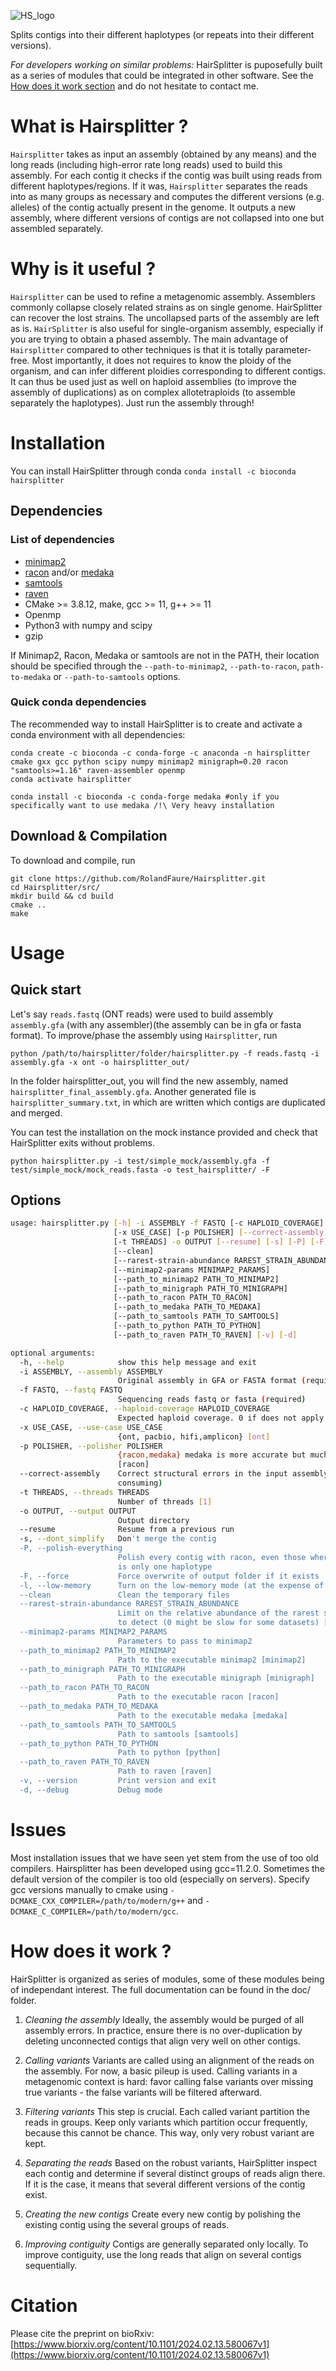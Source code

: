 ![HS_logo](HS_logo.png)

Splits contigs into their different haplotypes (or repeats into their different versions).

*For developers working on similar problems:* HairSplitter is puposefully built as a series of modules that could be integrated in other software. See the [How does it work section](#work) and do not hesitate to contact me.

# What is Hairsplitter ?

`Hairsplitter` takes as input an assembly (obtained by any means) and the long reads (including high-error rate long reads) used to build this assembly. For each contig it checks if the contig was built using reads from different haplotypes/regions. If it was, `Hairsplitter` separates the reads into as many groups as necessary and computes the different versions (e.g. alleles) of the contig actually present in the genome. It outputs a new assembly, where different versions of contigs are not collapsed into one but assembled separately.

# Why is it useful ?

`Hairsplitter` can be used to refine a metagenomic assembly. Assemblers commonly collapse closely related strains as on single genome. HairSplitter can recover the lost strains. The uncollapsed parts of the assembly are left as is.
`HairSplitter` is also useful for single-organism assembly, especially if you are trying to obtain a phased assembly. The main advantage of `Hairsplitter` compared to other techniques is that it is totally parameter-free. Most importantly, it does not requires to know the ploidy of the organism, and can infer different ploidies corresponding to different contigs. It can thus be used just as well on haploid assemblies (to improve the assembly of duplications) as on complex allotetraploids (to assemble separately the haplotypes). Just run the assembly through!

# Installation

You can install HairSplitter through conda `conda install -c bioconda hairsplitter`

## Dependencies

### List of dependencies

- [minimap2](https://github.com/lh3/minimap2)
- [racon](https://github.com/isovic/racon) and/or [medaka](https://github.com/nanoporetech/medaka)
- [samtools](www.htslib.org)
- [raven](github.com/lbcb-sci/raven)
- CMake >= 3.8.12, make, gcc >= 11, g++ >= 11
- Openmp
- Python3 with numpy and scipy
- gzip

If Minimap2, Racon, Medaka or samtools are not in the PATH, their location should be specified through the `--path-to-minimap2`, `--path-to-racon`, `path-to-medaka` or `--path-to-samtools` options.
 
### Quick conda dependencies

The recommended way to install HairSplitter is to create and activate a conda environment with all dependencies: 
```
conda create -c bioconda -c conda-forge -c anaconda -n hairsplitter cmake gxx gcc python scipy numpy minimap2 minigraph=0.20 racon "samtools>=1.16" raven-assembler openmp
conda activate hairsplitter

conda install -c bioconda -c conda-forge medaka #only if you specifically want to use medaka /!\ Very heavy installation
```
 
## Download & Compilation

To download and compile, run
```
git clone https://github.com/RolandFaure/Hairsplitter.git
cd Hairsplitter/src/
mkdir build && cd build
cmake ..
make
```

# Usage

## Quick start

Let's say `reads.fastq` (ONT reads) were used to build assembly `assembly.gfa` (with any assembler)(the assembly can be in gfa or fasta format). To improve/phase the assembly using `Hairsplitter`, run
```
python /path/to/hairsplitter/folder/hairsplitter.py -f reads.fastq -i assembly.gfa -x ont -o hairsplitter_out/
```

In the folder hairsplitter\_out, you will find the new assembly, named `hairsplitter_final_assembly.gfa`. Another generated file is `hairsplitter_summary.txt`, in which are written which contigs are duplicated and merged.

You can test the installation on the mock instance provided and check that HairSplitter exits without problems.
```
python hairsplitter.py -i test/simple_mock/assembly.gfa -f test/simple_mock/mock_reads.fasta -o test_hairsplitter/ -F
```

## Options

```bash
usage: hairsplitter.py [-h] -i ASSEMBLY -f FASTQ [-c HAPLOID_COVERAGE]
                       [-x USE_CASE] [-p POLISHER] [--correct-assembly]
                       [-t THREADS] -o OUTPUT [--resume] [-s] [-P] [-F] [-l]
                       [--clean]
                       [--rarest-strain-abundance RAREST_STRAIN_ABUNDANCE]
                       [--minimap2-params MINIMAP2_PARAMS]
                       [--path_to_minimap2 PATH_TO_MINIMAP2]
                       [--path_to_minigraph PATH_TO_MINIGRAPH]
                       [--path_to_racon PATH_TO_RACON]
                       [--path_to_medaka PATH_TO_MEDAKA]
                       [--path_to_samtools PATH_TO_SAMTOOLS]
                       [--path_to_python PATH_TO_PYTHON]
                       [--path_to_raven PATH_TO_RAVEN] [-v] [-d]

optional arguments:
  -h, --help            show this help message and exit
  -i ASSEMBLY, --assembly ASSEMBLY
                        Original assembly in GFA or FASTA format (required)
  -f FASTQ, --fastq FASTQ
                        Sequencing reads fastq or fasta (required)
  -c HAPLOID_COVERAGE, --haploid-coverage HAPLOID_COVERAGE
                        Expected haploid coverage. 0 if does not apply [0]
  -x USE_CASE, --use-case USE_CASE
                        {ont, pacbio, hifi,amplicon} [ont]
  -p POLISHER, --polisher POLISHER
                        {racon,medaka} medaka is more accurate but much slower
                        [racon]
  --correct-assembly    Correct structural errors in the input assembly (time-
                        consuming)
  -t THREADS, --threads THREADS
                        Number of threads [1]
  -o OUTPUT, --output OUTPUT
                        Output directory
  --resume              Resume from a previous run
  -s, --dont_simplify   Don't merge the contig
  -P, --polish-everything
                        Polish every contig with racon, even those where there
                        is only one haplotype
  -F, --force           Force overwrite of output folder if it exists
  -l, --low-memory      Turn on the low-memory mode (at the expense of speed)
  --clean               Clean the temporary files
  --rarest-strain-abundance RAREST_STRAIN_ABUNDANCE
                        Limit on the relative abundance of the rarest strain
                        to detect (0 might be slow for some datasets) [0.01]
  --minimap2-params MINIMAP2_PARAMS
                        Parameters to pass to minimap2
  --path_to_minimap2 PATH_TO_MINIMAP2
                        Path to the executable minimap2 [minimap2]
  --path_to_minigraph PATH_TO_MINIGRAPH
                        Path to the executable minigraph [minigraph]
  --path_to_racon PATH_TO_RACON
                        Path to the executable racon [racon]
  --path_to_medaka PATH_TO_MEDAKA
                        Path to the executable medaka [medaka]
  --path_to_samtools PATH_TO_SAMTOOLS
                        Path to samtools [samtools]
  --path_to_python PATH_TO_PYTHON
                        Path to python [python]
  --path_to_raven PATH_TO_RAVEN
                        Path to raven [raven]
  -v, --version         Print version and exit
  -d, --debug           Debug mode

```

# Issues
 Most installation issues that we have seen yet stem from the use of too old compilers. Hairsplitter has been developed using gcc=11.2.0. Sometimes the default version of the compiler is too old (especially on servers). Specify gcc versions manually to cmake using `-DCMAKE_CXX_COMPILER=/path/to/modern/g++` and `-DCMAKE_C_COMPILER=/path/to/modern/gcc`.
 
 <a name="work">
</a>

# How does it work ?

HairSplitter is organized as series of modules, some of these modules being of independant interest. The full documentation can be found in the doc/ folder.

1. *Cleaning the assembly* Ideally, the assembly would be purged of all assembly errors. In practice, ensure there is no over-duplication by deleting unconnected contigs that align very well on other contigs.

2. *Calling variants* Variants are called using an alignment of the reads on the assembly. For now, a basic pileup is used. Calling variants in a metagenomic context is hard: favor calling false variants over missing true variants - the false variants will be filtered afterward.

3. *Filtering variants* This step is crucial. Each called variant partition the reads in groups. Keep only variants which partition occur frequently, because this cannot be chance. This way, only very robust variant are kept.

4. *Separating the reads* Based on the robust variants, HairSplitter inspect each contig and determine if several distinct groups of reads align there. If it is the case, it means that several different versions of the contig exist.

5. *Creating the new contigs* Create every new contig by polishing the existing contig using the several groups of reads.

6. *Improving contiguity* Contigs are generally separated only locally. To improve contiguity, use the long reads that align on several contigs sequentially.
 
# Citation
 Please cite the preprint on bioRxiv: [https://www.biorxiv.org/content/10.1101/2024.02.13.580067v1](https://www.biorxiv.org/content/10.1101/2024.02.13.580067v1)
 
 





